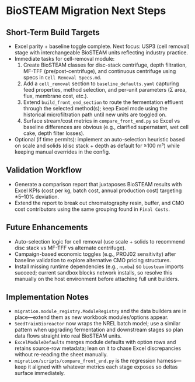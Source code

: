# BioSTEAM Migration Next Steps

## Short-Term Build Targets
- Excel parity + baseline toggle complete. Next focus: USP3 (cell removal) stage with interchangeable BioSTEAM units reflecting industry practice.
- Immediate tasks for cell-removal module:
  1. Create BioSTEAM classes for disc-stack centrifuge, depth filtration, MF-TFF (pre/post-centrifuge), and continuous centrifuge using specs in ``Cell Removal Specs.md``.
  2. Add a ``cell_removal`` section to ``baseline_defaults.yaml`` capturing feed properties, method selection, and per-unit parameters (Σ area, flux, membrane cost, etc.).
  3. Extend ``build_front_end_section`` to route the fermentation effluent through the selected method(s); keep Excel mode using the historical microfiltration path until new units are toggled on.
  4. Surface stream/cost metrics in ``compare_front_end.py`` so Excel vs baseline differences are obvious (e.g., clarified supernatant, wet cell cake, depth filter losses).
- Optional (if time permits): implement an auto-selection heuristic based on scale and solids (disc stack + depth as default for ≥100 m³) while keeping manual overrides in the config.

## Validation Workflow
- Generate a comparison report that juxtaposes BioSTEAM results with Excel KPIs (cost per kg, batch cost, annual production cost) targeting ±5–10% deviation.
- Extend the report to break out chromatography resin, buffer, and CMO cost contributors using the same grouping found in ``Final Costs``.

## Future Enhancements
- Auto-selection logic for cell removal (use scale + solids to recommend disc stack vs MF-TFF vs alternate centrifuge).
- Campaign-based economic toggles (e.g., PROJ02 sensitivity) after baseline validation to explore alternative CMO pricing structures.
- Install missing runtime dependencies (e.g., ``numba``) so ``biosteam`` imports succeed; current sandbox blocks network installs, so resolve this manually on the host environment before attaching full unit builders.

## Implementation Notes
- ``migration.module_registry.ModuleRegistry`` and the data builders are in place—extend them as new workbook modules/options appear.
- ``SeedTrainBioreactor`` now wraps the NREL batch model; use a similar pattern when upgrading fermentation and downstream stages so plan data flows straight into real BioSTEAM units.
- ``ExcelModuleDefaults`` merges module defaults with option rows and retains source-row metadata; lean on it to chase Excel discrepancies without re-reading the sheet manually.
- ``migration/scripts/compare_front_end.py`` is the regression harness—keep it aligned with whatever metrics each stage exposes so deltas surface immediately.

